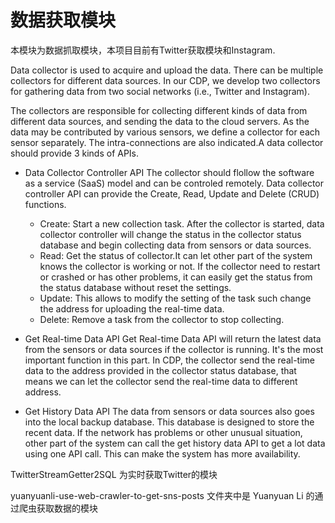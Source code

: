 # 数据获取模块

本模块为数据抓取模块，本项目目前有Twitter获取模块和Instagram. 

Data collector is used to acquire and upload the data. There can be multiple collectors for different data sources. In our CDP, we develop two collectors for gathering data from two social networks (i.e., Twitter and Instagram).

The collectors are responsible for collecting different kinds of data from different data sources, and sending the data to the cloud servers. As the data may be contributed by various sensors, we define a collector for each sensor separately. The intra-connections are also indicated.A data collector should provide 3 kinds of APIs.


- Data Collector Controller API
  The collector should flollow the software as a service (SaaS) model and can be controled remotely. Data collector controller API can provide the Create, Read, Update and Delete (CRUD) functions.
  - Create: Start a new collection task. After the collector is started, data collector controller will change the status in the collector status database and begin collecting data from sensors or data sources.
  - Read: Get the status of collector.It can let other part of the system knows the collector is working or not. If the collector need to restart or crashed or has other problems, it can easily get the status from the status database without reset the settings.
  - Update: This allows to modify the setting of the task such change the address for uploading the real-time data.
  - Delete: Remove a task from the collector to stop collecting.

- Get Real-time Data API
  Get Real-time Data API will return the latest data from the sensors or data sources if the collector is running. It's the most important function in this part. In CDP, the collector send the real-time data to the address provided in the collector status database, that means we can let the collector send the real-time data to different address.
- Get History Data API
  The data from sensors or data sources also goes into the local backup database. This database is designed to store the recent data. If the network has problems or other unusual situation, other part of the system can call the get history data API to get a lot data using one API call. This can make the system has more availability.

TwitterStreamGetter2SQL 为实时获取Twitter的模块

yuanyuanli-use-web-crawler-to-get-sns-posts 文件夹中是 Yuanyuan Li 的通过爬虫获取数据的模块
